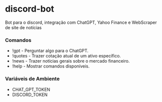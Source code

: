 # discord-bot

Bot para o discord, integração com ChatGPT, Yahoo Finance e WebScraper de site de notícias

### Comandos

- !gpt - Perguntar algo para o ChatGPT.
- !quotes - Trazer cotação atual de um ativo específico.
- !news - Trazer notícias gerais sobre o mercado financeiro.
- !help - Mostrar comandos disponíveis.

### Variáveis de Ambiente

- CHAT_GPT_TOKEN
- DISCORD_TOKEN
